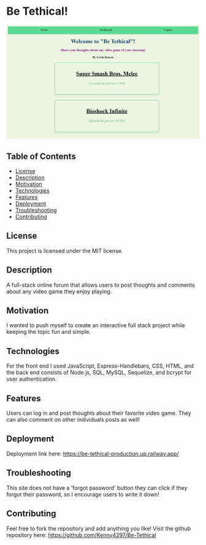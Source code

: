 # Be Tethical!
![Screenshot](./public/images/BeTethicalUpdated.png)

## Table of Contents
- [License](#license)
- [Description](#description)
- [Motivation](#motivation)
- [Technologies](#technologies)
- [Features](#features)
- [Deployment](#Deployment)
- [Troubleshooting](#troubleshooting)
- [Contributing](#contributing)

## License
This project is licensed under the MIT license.

## Description
A full-stack online forum that allows users to post thoughts and comments about any video game they enjoy playing. 

## Motivation
I wanted to push myself to create an interactive full stack project while keeping the topic fun and simple.

## Technologies
For the front end I used JavaScript, Express-Handlebars, CSS, HTML, and the back end consists of Node.js, SQL, MySQL, Sequelize, and bcrypt for user authentication. 

## Features
Users can log in and post thoughts about their favorite video game. They can also comment on other individuals posts as well!

## Deployment
Deployment link here: https://be-tethical-production.up.railway.app/

## Troubleshooting
This site does not have a 'forgot password' button they can click if they forgot their password, so I encourage users to write it down!

## Contributing
Feel free to fork the repository and add anything you like! Visit the github repository here: https://github.com/Kenny4297/Be-Tethical
